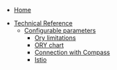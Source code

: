 * [Home](/)
<!-- markdown-link-check-disable -->
* [Technical Reference](/05-technical-reference/README.md)
  * [Configurable parameters](/05-technical-reference/00-configuration-parameters/README.md)
    * [Ory limitations](/05-technical-reference/00-configuration-parameters/apix-01-ory-limitations.md)
    * [ORY chart](/05-technical-reference/00-configuration-parameters/apix-02-ory-chart.md)
    * [Connection with Compass](/05-technical-reference/00-configuration-parameters/ra-01-connection-with-compass.md)
    * [Istio](/istio/user/03-technical-reference/configuration-parameters/01-10-istio-controller-parameters.md)
<!-- markdown-link-check-enable -->
